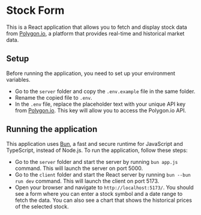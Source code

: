 # Stock Form

This is a React application that allows you to fetch and display stock data from [Polygon.io](https://polygon.io/), a platform that provides real-time and historical market data.

## Setup

Before running the application, you need to set up your environment variables.

- Go to the `server` folder and copy the `.env.example` file in the same folder.
- Rename the copied file to `.env`.
- In the `.env` file, replace the placeholder text with your unique API key from [Polygon.io](https://polygon.io/dashboard/api-keys). This key will allow you to access the Polygon.io API.

## Running the application

This application uses [Bun](https://bun.sh/), a fast and secure runtime for JavaScript and TypeScript, instead of Node.js.
To run the application, follow these steps:

- Go to the `server` folder and start the server by running `bun app.js` command. This will launch the server on port 5000.
- Go to the `client` folder and start the React server by running `bun --bun run dev` command. This will launch the client on port 5173.
- Open your browser and navigate to `http://localhost:5173/`. You should see a form where you can enter a stock symbol and a date range to fetch the data. You can also see a chart that shows the historical prices of the selected stock.
